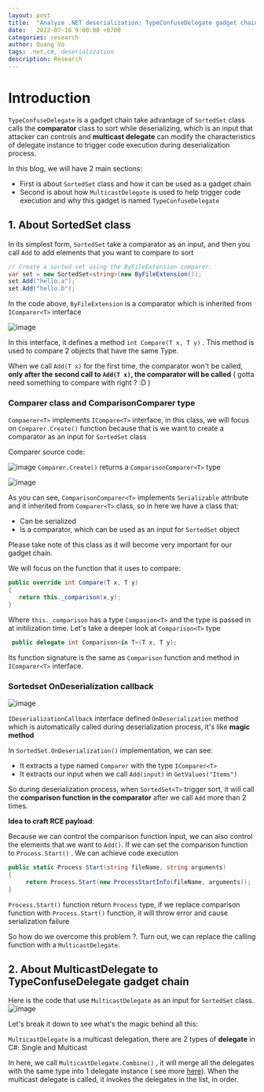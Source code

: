 ```yaml
---
layout: post
title:  "Analyze .NET deserialization: TypeConfuseDelegate gadget chain"
date:   2022-07-18 9:00:00 +0700
categories: research
author: Quang Vo
tags: .net,c#, deserialization
description: Research
---
```


# Introduction
`TypeConfuseDelegate` is a gadget chain take advantage of `SortedSet` class calls the **comparator** class to sort while deserializing, which is an input that attacker can controls and **multicast delegate** can modify the characteristics of delegate instance to trigger code execution during deserialization process.

In this blog, we will have 2 main sections:
- First is about `SortedSet` class and how it can be used as a gadget chain
- Second is about how `MulticastDelegate` is used to help trigger code execution and why this gadget is named `TypeConfuseDelegate`

## 1. About SortedSet class

In its simplest form, `SortedSet` take a comparator as an input, and then you call `Add` to add elements that you want to compare to sort

```c#
// Create a sorted set using the ByFileExtension comparer.
var set = new SortedSet<string>(new ByFileExtension());
set.Add("hello.a");
set.Add("hello.b");
```
In the code above, `ByFileExtension` is a comparator which is inherited from `IComparer<T>` interface

![image](https://user-images.githubusercontent.com/37280106/179691068-5673d40f-8110-4bf7-9da8-9e899bba6413.png)

In this interface, it defines a method `int Compare(T x, T y)` . This method is used to compare 2 objects that have the same Type.

When we call `Add(T x)` for the first time, the comparator won't be called, **only after the second call to `Add(T x)`, the comparator will be called** ( gotta need something to compare with right ? :D )

### Comparer class and ComparisonComparer type
`Compaerer<T>` implements `ICompare<T>` interface, in this class, we will focus on `Comparer.Create()` function because that is we want to create a comparator as an input for `SortedSet` class

Comparer<T> source code:
 
![image](https://user-images.githubusercontent.com/37280106/179693031-e8c73288-43a0-40eb-b787-3ecdf2da21dc.png)
`Comparer.Create()` returns a `ComparisonComparer<T>` type 

![image](https://user-images.githubusercontent.com/37280106/179693620-eff8cf2a-f805-4871-9a38-06e1529651fe.png)

As you can see, `ComparisonComparer<T>` implements `Serializable` attribute and it inherited from `Comparer<T>` class, so in here we have a class that:
 - Can be serialized
 - Is a comparator, which can be used as an input for `SortedSet` object
 
Please take note of this class as it will become very important for our gadget chain.
 
We will focus on the function that it uses to compare:
 ```c#
 public override int Compare(T x, T y)
 {
    return this._comparison(x,y);
 }

 ```
Where `this._comparison` has a type `Compasion<T>`  and the type is passed in at initilization time. Let's take a deeper look at `Comparison<T>` type
```c#
 public delegate int Comparison<in T>(T x, T y);
```
Its function signature is the same as `Comparison` function and method in `IComparer<T>` interface.

### Sortedset OnDeserialization callback

![image](https://user-images.githubusercontent.com/37280106/179709064-a3acea30-dac4-481d-9d99-ef7d52250f16.png)
 
`IDeserializationCallback` interface defined `OnDeserialization` method which is automatically called during deserialization process, it's like **magic method** 

In `SortedSet.OnDeserialization()` implementation, we can see:
- It extracts a type named `Comparer` with the type `IComparer<T>`
- It extracts our input when we call `Add(input)` in `GetValues("Items")` 

So during deserialization process, when `SortedSet<T>` trigger sort, it will call the **comparison function in the comparator** after we call `Add` more than 2 times.

**Idea to craft RCE payload**:

Because we can control the comparison function input, we can also control the elements that we want to `Add()`. If we can set the comparison function to `Process.Start()` . We can achieve code execution

```c#
public static Process Start(string fileName, string arguments)
{
	 return Process.Start(new ProcessStartInfo(fileName, arguments));
}
```

`Process.Start()` function return `Process` type, if we replace comparison function with `Process.Start()` function, it will throw error and cause serialization failure

So how do we overcome this problem ?. Turn out, we can replace the calling function with a `MulticastDelegate`. 

## 2. About MulticastDelegate to TypeConfuseDelegate gadget chain

Here is the code that use `MulticastDelegate` as an input for `SortedSet` class.
![image](https://user-images.githubusercontent.com/37280106/179728387-907a0e75-1fef-4d16-89ad-f0225bc815bd.png)

Let's break it down to see what's the magic behind all this:

`MulticastDelegate` is a multicast delegation, there are 2 types of **delegate** in C#: Single and Multicast

In here, we call `MulticastDelegate.Combine()` , it will merge all the delegates with the same type into 1 delegate instance ( see more [here](https://docs.microsoft.com/en-us/dotnet/csharp/programming-guide/delegates/how-to-combine-delegates-multicast-delegates)). When the multicast delegate is called, it invokes the delegates in the list, in order. 
